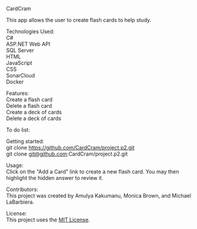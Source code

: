 CardCram

This app allows the user to create flash cards to help study.

Technologies Used:<br>
C#<br>
ASP.NET Web API<br>
SQL Server<br>
HTML<br>
JavaScript<br>
CSS<br>
SonarCloud<br>
Docker

Features:<br>
Create a flash card<br>
Delete a flash card<br>
Create a deck of cards<br>
Delete a deck of cards

To do list:

Getting started:<br>
git clone https://github.com/CardCram/project.p2.git<br>
git clone git@github.com:CardCram/project.p2.git

Usage:<br>
Click on the "Add a Card" link to create a new flash card. You may then highlight the hidden answer to review it.

Contributors:<br>
This project was created by Amulya Kakumanu, Monica Brown, and Michael LaBarbiera.

License:<br>
This project uses the <a href="https://choosealicense.com/licenses/mit/">MIT License</a>.